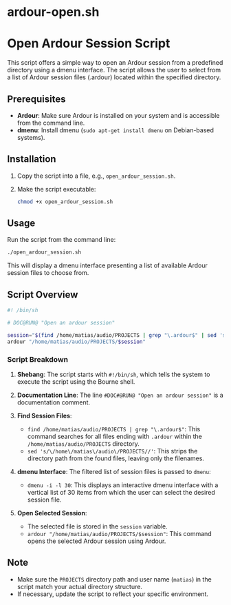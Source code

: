 # ardour-open.sh

# Open Ardour Session Script

This script offers a simple way to open an Ardour session from a predefined directory using a dmenu interface. The script allows the user to select from a list of Ardour session files (.ardour) located within the specified directory.

## Prerequisites

- **Ardour**: Make sure Ardour is installed on your system and is accessible from the command line.
- **dmenu**: Install dmenu (`sudo apt-get install dmenu` on Debian-based systems).

## Installation

1. Copy the script into a file, e.g., `open_ardour_session.sh`.
2. Make the script executable:

    ```sh
    chmod +x open_ardour_session.sh
    ```

## Usage

Run the script from the command line:

```sh
./open_ardour_session.sh
```

This will display a dmenu interface presenting a list of available Ardour session files to choose from.

## Script Overview

```sh
#! /bin/sh

# DOC@RUN@ "Open an ardour session"

session="$(find /home/matias/audio/PROJECTS | grep "\.ardour$" | sed 's/\/home\/matias\/audio\/PROJECTS//' | dmenu -i -l 30)"
ardour "/home/matias/audio/PROJECTS/$session"
```

### Script Breakdown

1. **Shebang**: The script starts with `#!/bin/sh`, which tells the system to execute the script using the Bourne shell.

2. **Documentation Line**: The line `#DOC#@RUN@ "Open an ardour session"` is a documentation comment.

3. **Find Session Files**:
    - `find /home/matias/audio/PROJECTS | grep "\.ardour$"`: This command searches for all files ending with `.ardour` within the `/home/matias/audio/PROJECTS` directory.
    - `sed 's/\/home\/matias\/audio\/PROJECTS//'`: This strips the directory path from the found files, leaving only the filenames.

4. **dmenu Interface**: The filtered list of session files is passed to `dmenu`:
    - `dmenu -i -l 30`: This displays an interactive dmenu interface with a vertical list of 30 items from which the user can select the desired session file.

5. **Open Selected Session**:
    - The selected file is stored in the `session` variable.
    - `ardour "/home/matias/audio/PROJECTS/$session"`: This command opens the selected Ardour session using Ardour.

## Note

- Make sure the `PROJECTS` directory path and user name (`matias`) in the script match your actual directory structure.
- If necessary, update the script to reflect your specific environment.